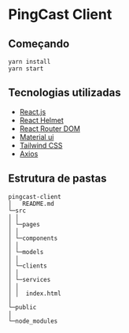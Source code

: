 # PingCast Client 

## Começando

```
yarn install
yarn start
```

## Tecnologias utilizadas

* [React.js](https://pt-br.reactjs.org/)
* [React Helmet](https://axios-http.com/ptbr/docs/intro)
* [React Router DOM](https://axios-http.com/ptbr/docs/intro)
* [Material ui](https://mui.com)
* [Tailwind CSS](tailwindcss.com/)
* [Axios](https://axios-http.com/ptbr/docs/intro)

## Estrutura de pastas

```
pingcast-client
│   README.md
└─src
│ │
│ └─pages
│ │
│ └─components
│ │
│ └─models
│ │
│ └─clients
│ │
│ └─services
│ │
│ │  index.html
│ 
└─public
│
└─node_modules
```